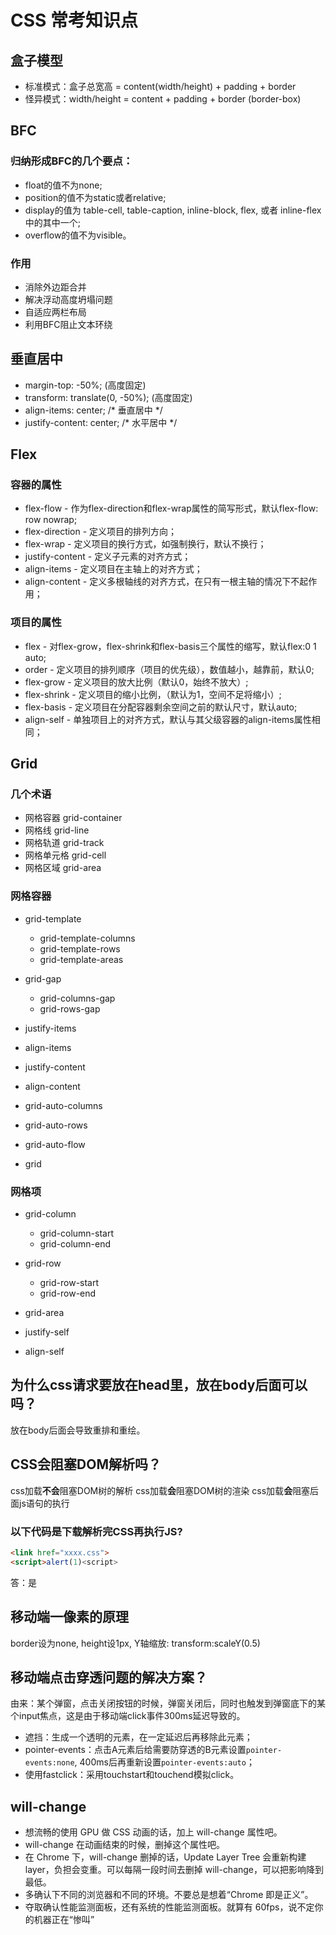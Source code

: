 # CSS 常考知识点

## 盒子模型
* 标准模式：盒子总宽高 = content(width/height) + padding + border
* 怪异模式：width/height = content + padding + border (border-box)

## BFC
### 归纳形成BFC的几个要点：

* float的值不为none;
* position的值不为static或者relative;
* display的值为 table-cell, table-caption, inline-block, flex, 或者 inline-flex中的其中一个;
* overflow的值不为visible。

### 作用
* 消除外边距合并
* 解决浮动高度坍塌问题
* 自适应两栏布局
* 利用BFC阻止文本环绕

## 垂直居中
* margin-top: -50%; (高度固定)
* transform: translate(0, -50%); (高度固定)
* align-items: center;     /* 垂直居中 */
* justify-content: center; /* 水平居中 */

## Flex

### 容器的属性

* flex-flow - 作为flex-direction和flex-wrap属性的简写形式，默认flex-flow: row nowrap;
* flex-direction - 定义项目的排列方向；
* flex-wrap - 定义项目的换行方式，如强制换行，默认不换行；
* justify-content - 定义子元素的对齐方式；
* align-items - 定义项目在主轴上的对齐方式；
* align-content - 定义多根轴线的对齐方式，在只有一根主轴的情况下不起作用；

### 项目的属性

* flex - 对flex-grow，flex-shrink和flex-basis三个属性的缩写，默认flex:0 1 auto;
* order - 定义项目的排列顺序（项目的优先级），数值越小，越靠前，默认0;
* flex-grow - 定义项目的放大比例（默认0，始终不放大）;
* flex-shrink - 定义项目的缩小比例，（默认为1，空间不足将缩小）;
* flex-basis - 定义项目在分配容器剩余空间之前的默认尺寸，默认auto;
* align-self - 单独项目上的对齐方式，默认与其父级容器的align-items属性相同；

## Grid
### 几个术语
* 网格容器 grid-container
* 网格线 grid-line
* 网格轨道 grid-track
* 网格单元格 grid-cell
* 网格区域 grid-area

### 网格容器
* grid-template
    - grid-template-columns
    - grid-template-rows
    - grid-template-areas

* grid-gap
    - grid-columns-gap
    - grid-rows-gap

* justify-items
* align-items
* justify-content
* align-content

* grid-auto-columns
* grid-auto-rows
* grid-auto-flow
* grid

### 网格项
* grid-column
    - grid-column-start
    - grid-column-end

* grid-row
    - grid-row-start
    - grid-row-end

* grid-area
* justify-self
* align-self

## 为什么css请求要放在head里，放在body后面可以吗？
放在body后面会导致重排和重绘。

## CSS会阻塞DOM解析吗？
css加载**不会**阻塞DOM树的解析
css加载**会**阻塞DOM树的渲染
css加载**会**阻塞后面js语句的执行

### 以下代码是下载解析完CSS再执行JS?
```html
<link href="xxxx.css">
<script>alert(1)<script>
```
答：是


## 移动端一像素的原理
border设为none, height设1px, Y轴缩放: transform:scaleY(0.5)

## 移动端点击穿透问题的解决方案？
由来：某个弹窗，点击关闭按钮的时候，弹窗关闭后，同时也触发到弹窗底下的某个input焦点，这是由于移动端click事件300ms延迟导致的。

* 遮挡：生成一个透明的元素，在一定延迟后再移除此元素；
* pointer-events：点击A元素后给需要防穿透的B元素设置`pointer-events:none`, 400ms后再重新设置`pointer-events:auto`；
* 使用fastclick：采用touchstart和touchend模拟click。


## will-change
* 想流畅的使用 GPU 做 CSS 动画的话，加上 will-change 属性吧。
* will-change 在动画结束的时候，删掉这个属性吧。
* 在 Chrome 下，will-change 删掉的话，Update Layer Tree 会重新构建 layer，负担会变重。可以每隔一段时间去删掉 will-change，可以把影响降到最低。
* 多确认下不同的浏览器和不同的环境。不要总是想着“Chrome 即是正义”。
* 夺取确认性能监测面板，还有系统的性能监测面板。就算有 60fps，说不定你的机器正在“惨叫”